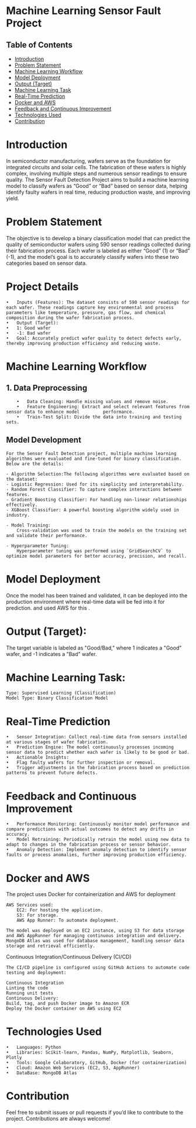 # Machine Learning Sensor Fault Project

## Table of Contents
- [Introduction](#Introduction)
- [Problem Statement](#problem-statement)
- [Machine Learning Workflow](#Machine-Learning-Workflow)
- [Model Deployment](#Model-Deployment)
- [Output (Target)](#Output-Target)
- [Machine Learning Task](#Machine-Learning-Task)
- [Real-Time Prediction](#Real-Time-Prediction)
- [Docker and AWS](#Docker-and-AWS)
- [Feedback and Continuous Improvement](#Feedback-and-Continuous-Improvement)
- [Technologies Used](#Technologies-Used)
- [Contribution](#Contribution)



# Introduction

In semiconductor manufacturing, wafers serve as the foundation for integrated circuits and solar cells. The fabrication of these wafers is highly complex, involving multiple steps and numerous sensor readings to ensure quality. The Sensor Fault Detection Project aims to build a machine learning model to classify wafers as “Good” or “Bad” based on sensor data, helping identify faulty wafers in real time, reducing production waste, and improving yield.

# Problem Statement

The objective is to develop a binary classification model that can predict the quality of semiconductor wafers using 590 sensor readings collected during their fabrication process. Each wafer is labeled as either “Good” (1) or “Bad” (-1), and the model’s goal is to accurately classify wafers into these two categories based on sensor data.


# Project Details

	•	Inputs (Features): The dataset consists of 590 sensor readings for each wafer. These readings capture key environmental and process parameters like temperature, pressure, gas flow, and chemical composition during the wafer fabrication process.
	•	Output (Target):
	•	1: Good wafer
	•	-1: Bad wafer
	•	Goal: Accurately predict wafer quality to detect defects early, thereby improving production efficiency and reducing waste.


# Machine Learning Workflow

## 1. Data Preprocessing

		•	Data Cleaning: Handle missing values and remove noise.
		•	Feature Engineering: Extract and select relevant features from sensor data to enhance model 		performance.
		•	Train-Test Split: Divide the data into training and testing sets.

## Model Development

	For the Sensor Fault Detection project, multiple machine learning algorithms were evaluated and fine-tuned for binary classification. Below are the details:

	- Algorithm Selection:The following algorithms were evaluated based on the dataset:
	- Logistic Regression: Used for its simplicity and interpretability.
	- Random Forest Classifier: To capture complex interactions between features.
	- Gradient Boosting Classifier: For handling non-linear relationships effectively.
	- XGBoost Classifier: A powerful boosting algorithm widely used in industry.

	- Model Training:  
		Cross-validation was used to train the models on the training set and validate their performance.

	- Hyperparameter Tuning:  
		Hyperparameter tuning was performed using `GridSearchCV` to optimize model parameters for better accuracy, precision, and recall.


# Model Deployment

Once the model has been trained and validated, it can be deployed into the production environment where real-time data will be fed into it for prediction. and used AWS for this .

# Output (Target):
The target variable is labeled as "Good/Bad," where 1 indicates a "Good" wafer, and -1 indicates a "Bad" wafer.

# Machine Learning Task:
	Type: Supervised Learning (Classification)
	Model Type: Binary Classification Model

# Real-Time Prediction

	•	Sensor Integration: Collect real-time data from sensors installed at various stages of wafer fabrication.
	•	Prediction Engine: The model continuously processes incoming sensor data to predict whether each wafer is likely to be good or bad.
	•	Actionable Insights:
	•	Flag faulty wafers for further inspection or removal.
	•	Trigger adjustments in the fabrication process based on prediction patterns to prevent future defects.

# Feedback and Continuous Improvement

	•	Performance Monitoring: Continuously monitor model performance and compare predictions with actual outcomes to detect any drifts in accuracy.
	•	Model Retraining: Periodically retrain the model using new data to adapt to changes in the fabrication process or sensor behavior.
	•	Anomaly Detection: Implement anomaly detection to identify sensor faults or process anomalies, further improving production efficiency.

#  Docker and AWS

The project uses Docker for containerization and AWS for deployment

	AWS Services used:
		EC2: For hosting the application.
		S3: For storage.
		AWS App Runner: To automate deployment.

	The model was deployed on an EC2 instance, using S3 for data storage and AWS AppRunner for managing continuous integration and delivery. MongoDB Atlas was used for database management, handling sensor data storage and retrieval efficiently.

Continuous Integration/Continuous Delivery (CI/CD)

	The CI/CD pipeline is configured using GitHub Actions to automate code testing and deployment:

	Continuous Integration
	Linting the code
	Running unit tests
	Continuous Delivery:
	Build, tag, and push Docker image to Amazon ECR
	Deploy the Docker container on AWS using EC2


# Technologies Used

	•	Languages: Python
	•	Libraries: Scikit-learn, Pandas, NumPy, Matplotlib, Seaborn, Plotly
	•	Tools: Google Colaboratory, GitHub, Docker (for containerization)
	•	Cloud: Amazon Web Services (EC2, S3, AppRunner)
	•	DataBase: MongoDB Atlas

# Contribution
Feel free to submit issues or pull requests if you’d like to contribute to the project. Contributions are always welcome!